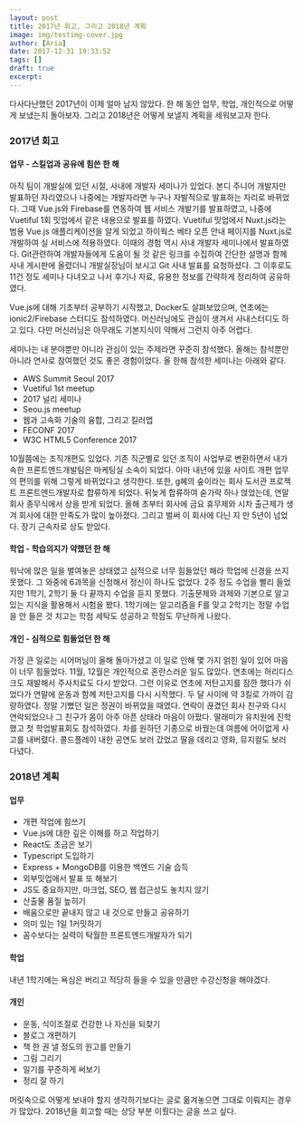```yaml
---
layout: post
title: 2017년 회고, 그리고 2018년 계획
image: img/testimg-cover.jpg
author: [Aria]
date: 2017-12-31 19:33:52
tags: []
draft: true
excerpt:
---
```


다사다난했던 2017년이 이제 얼마 남지 않았다. 한 해 동안 업무, 학업, 개인적으로 어떻게 보냈는지 돌아보자. 그리고 2018년은 어떻게 보낼지 계획을 세워보고자 한다.

### 2017년 회고

#### 업무 \- 스킬업과 공유에 힘쓴 한 해

아직 팀이 개발실에 있던 시절, 사내에 개발자 세미나가 있었다. 본디 주니어 개발자만 발표하던 자리였으나 나중에는 개발자라면 누구나 자발적으로 발표하는 자리로 바뀌었다. 그때 Vue.js와 Firebase를 연동하여 웹 서비스 개발기를 발표하였고, 나중에 Vuetiful 1회 밋업에서 같은 내용으로 발표를 하였다. Vuetiful 밋업에서 Nuxt.js라는 범용 Vue.js 애플리케이션을 알게 되었고 하이웍스 베타 오픈 안내 페이지를 Nuxt.js로 개발하여 실 서비스에 적용하였다. 이때의 경험 역시 사내 개발자 세미나에서 발표하였다. Git관련하여 개발자들에게 도움이 될 것 같은 링크를 수집하여 간단한 설명과 함께 사내 게시판에 올렸더니 개발실장님이 보시고 Git 사내 발표를 요청하셨다. 그 이후로도 11건 정도 세미나 다녀오고 나서 후기나 자료, 유용한 정보를 간략하게 정리하여 공유하였다.

Vue.js에 대해 기초부터 공부하기 시작했고, Docker도 살펴보았으며, 연초에는 ionic2/Firebase 스터디도 참석하였다. 머신러닝에도 관심이 생겨서 사내스터디도 하고 있다. 다만 머신러닝은 아무래도 기본지식이 약해서 그런지 아주 어렵다.

세미나는 내 분야뿐만 아니라 관심이 있는 주제라면 꾸준히 참석했다. 올해는 참석뿐만 아니라 연사로 참여했던 것도 좋은 경험이었다. 올 한해 참석한 세미나는 아래와 같다.

*   AWS Summit Seoul 2017
*   Vuetiful 1st meetup
*   2017 널리 세미나
*   Seou.js meetup
*   웹과 고속화 기술의 융합, 그리고 킬러앱
*   FECONF 2017
*   W3C HTML5 Conference 2017

10월쯤에는 조직개편도 있었다. 기존 직군별로 있던 조직이 사업부로 변환하면서 내가 속한 프론트엔드개발팀은 마케팅실 소속이 되었다. 아마 내년에 있을 사이트 개편 업무의 편의를 위해 그렇게 바뀌었다고 생각한다. 또한, g혜의 숲이라는 회사 도서관 프로젝트 프론트엔드개발자로 합류하게 되었다. 뒤늦게 합류하여 숟가락 하나 얹었는데, 연말 회사 종무식에서 상을 받게 되었다. 올해 초부터 회사에 금요 휴무제와 시차 출근제가 생겨 회사에 대한 만족도가 많이 높아졌다. 그리고 벌써 이 회사에 다닌 지 만 5년이 넘었다. 장기 근속자로 상도 받았다.

#### 학업 \- 학습의지가 약했던 한 해

워낙에 많은 일을 벌여놓은 상태였고 심적으로 너무 힘들었던 해라 학업에 신경을 쓰지 못했다. 그 와중에 6과목을 신청해서 정신이 하나도 없었다. 2주 정도 수업을 빨리 들었지만 1학기, 2학기 둘 다 끝까지 수업을 듣지 못했다. 기출문제와 과제와 기본으로 알고 있는 지식을 활용해서 시험을 봤다. 1학기에는 알고리즘을 F를 맞고 2학기는 정말 수업을 안 들은 것 치고는 학점 세탁도 성공하고 학점도 무난하게 나왔다.

#### 개인 \- 심적으로 힘들었던 한 해

가장 큰 일로는 시어머님이 올해 돌아가셨고 이 일로 인해 몇 가지 얽힌 일이 있어 마음이 너무 힘들었다. 11월, 12월은 개인적으로 혼란스러운 일도 많았다. 연초에는 허리디스크도 재발해서 주사치료도 다시 받았다. 그런 이유로 연초에 저탄고지를 잠깐 했다가 쉬었다가 연말에 운동과 함께 저탄고지를 다시 시작했다. 두 달 사이에 약 3킬로 가까이 감량하였다. 정말 기뻤던 일은 정권이 바뀌었을 때였다. 연락이 끊겼던 회사 친구와 다시 연락되었으나 그 친구가 몸이 아주 아픈 상태라 마음이 아팠다. 딸래미가 유치원에 진학했고 첫 학업발표회도 참석하였다. 차를 원하던 기종으로 바꿨는데 여름에 어이없게 사고를 내버렸다. 콜드플레이 내한 공연도 보러 갔었고 딸을 데리고 영화, 뮤지컬도 보러 다녔다.

### 2018년 계획

#### 업무

*   개편 작업에 힘쓰기
*   Vue.js에 대한 깊은 이해를 하고 작업하기
*   React도 조금은 보기
*   Typescript 도입하기
*   Express + MongoDB를 이용한 백엔드 기술 습득
*   외부밋업에서 발표 또 해보기
*   JS도 중요하지만, 마크업, SEO, 웹 접근성도 놓치지 않기
*   산출물 품질 높히기
*   배움으로만 끝내지 않고 내 것으로 만들고 공유하기
*   의미 있는 1일 1커밋하기
*   꼼수보다는 실력이 탁월한 프론트엔드개발자가 되기

#### 학업

내년 1학기에는 욕심은 버리고 적당히 들을 수 있을 만큼만 수강신청을 해야겠다.

#### 개인

*   운동, 식이조절로 건강한 나 자신을 되찾기
*   블로그 개편하기
*   책 한 권 낼 정도의 원고를 만들기
*   그림 그리기
*   일기를 꾸준하게 써보기
*   정리 잘 하기

머릿속으로 어떻게 보내야 할지 생각하기보다는 글로 옮겨놓으면 그대로 이뤄지는 경우가 많았다. 2018년을 회고할 때는 상당 부분 이뤘다는 글을 쓰고 싶다.